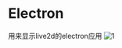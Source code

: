 # Electron
用来显示live2d的electron应用
![1](https://user-images.githubusercontent.com/95969192/197972833-383e267f-a6c7-4c68-b5cf-3591755e2d7f.png)

